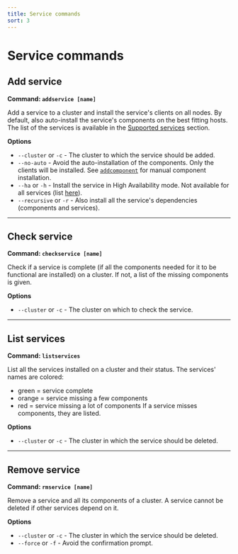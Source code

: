 ```yaml
---
title: Service commands
sort: 3
---
```


# Service commands

## Add service

**Command: `addservice [name]`**

Add a service to a cluster and install the service's clients on all nodes. By default, also auto-install the service's components on the best fitting hosts.  
The list of the services is available in the [Supported services](../about/supported) section.

**Options**

- `--cluster` or `-c` - The cluster to which the service should be added.
- `--no-auto` - Avoid the auto-installation of the components. Only the clients will be installed. See [`addcomponent`](./component) for manual component installation.
- `--ha` or `-h` - Install the service in High Availability mode. Not available for all services (list [here](../about/supported)).
- `--recursive` or `-r` - Also install all the service's dependencies (components and services).

---
## Check service

**Command: `checkservice [name]`**

Check if a service is complete (if all the components needed for it to be functional are installed) on a cluster. If not, a list of the missing components is given.

**Options**

- `--cluster` or `-c` - The cluster on which to check the service.

---
## List services

**Command: `listservices`**

List all the services installed on a cluster and their status. The services' names are colored:
- green = service complete
- orange = service missing a few components
- red = service missing a lot of components
If a service misses components, they are listed.

**Options**

- `--cluster` or `-c` - The cluster in which the service should be deleted.

---
## Remove service

**Command: `rmservice [name]`**

Remove a service and all its components of a cluster. A service cannot be deleted if other services depend on it.

**Options**

- `--cluster` or `-c` - The cluster in which the service should be deleted.
- `--force` or `-f` - Avoid the confirmation prompt.
